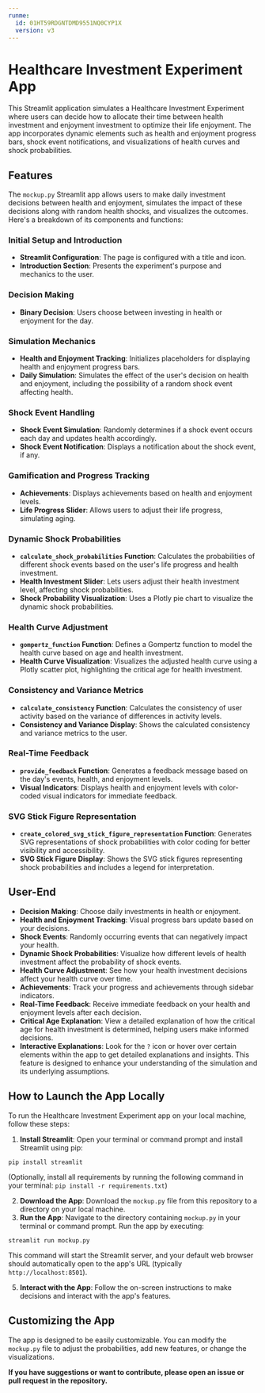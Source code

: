 ```yaml
---
runme:
  id: 01HT59RDGNTDMD9551NQ0CYP1X
  version: v3
---
```


# Healthcare Investment Experiment App

This Streamlit application simulates a Healthcare Investment Experiment where users can decide how to allocate their time between health investment and enjoyment investment to optimize their life enjoyment. The app incorporates dynamic elements such as health and enjoyment progress bars, shock event notifications, and visualizations of health curves and shock probabilities.

## Features

The `mockup.py` Streamlit app allows users to make daily investment decisions between health and enjoyment, simulates the impact of these decisions along with random health shocks, and visualizes the outcomes. Here's a breakdown of its components and functions:

### Initial Setup and Introduction
- **Streamlit Configuration**: The page is configured with a title and icon.
- **Introduction Section**: Presents the experiment's purpose and mechanics to the user.

### Decision Making
- **Binary Decision**: Users choose between investing in health or enjoyment for the day.

### Simulation Mechanics
- **Health and Enjoyment Tracking**: Initializes placeholders for displaying health and enjoyment progress bars.
- **Daily Simulation**: Simulates the effect of the user's decision on health and enjoyment, including the possibility of a random shock event affecting health.

### Shock Event Handling
- **Shock Event Simulation**: Randomly determines if a shock event occurs each day and updates health accordingly.
- **Shock Event Notification**: Displays a notification about the shock event, if any.

### Gamification and Progress Tracking
- **Achievements**: Displays achievements based on health and enjoyment levels.
- **Life Progress Slider**: Allows users to adjust their life progress, simulating aging.

### Dynamic Shock Probabilities
- **`calculate_shock_probabilities` Function**: Calculates the probabilities of different shock events based on the user's life progress and health investment.
- **Health Investment Slider**: Lets users adjust their health investment level, affecting shock probabilities.
- **Shock Probability Visualization**: Uses a Plotly pie chart to visualize the dynamic shock probabilities.

### Health Curve Adjustment
- **`gompertz_function` Function**: Defines a Gompertz function to model the health curve based on age and health investment.
- **Health Curve Visualization**: Visualizes the adjusted health curve using a Plotly scatter plot, highlighting the critical age for health investment.

### Consistency and Variance Metrics
- **`calculate_consistency` Function**: Calculates the consistency of user activity based on the variance of differences in activity levels.
- **Consistency and Variance Display**: Shows the calculated consistency and variance metrics to the user.

### Real-Time Feedback
- **`provide_feedback` Function**: Generates a feedback message based on the day's events, health, and enjoyment levels.
- **Visual Indicators**: Displays health and enjoyment levels with color-coded visual indicators for immediate feedback.

### SVG Stick Figure Representation
- **`create_colored_svg_stick_figure_representation` Function**: Generates SVG representations of shock probabilities with color coding for better visibility and accessibility.
- **SVG Stick Figure Display**: Shows the SVG stick figures representing shock probabilities and includes a legend for interpretation.



## User-End
- **Decision Making**: Choose daily investments in health or enjoyment.
- **Health and Enjoyment Tracking**: Visual progress bars update based on your decisions.
- **Shock Events**: Randomly occurring events that can negatively impact your health.
- **Dynamic Shock Probabilities**: Visualize how different levels of health investment affect the probability of shock events.
- **Health Curve Adjustment**: See how your health investment decisions affect your health curve over time.
- **Achievements**: Track your progress and achievements through sidebar indicators.
- **Real-Time Feedback**: Receive immediate feedback on your health and enjoyment levels after each decision.
- **Critical Age Explanation**: View a detailed explanation of how the critical age for health investment is determined, helping users make informed decisions.
- **Interactive Explanations**: Look for the `?` icon or hover over certain elements within the app to get detailed explanations and insights. This feature is designed to enhance your understanding of the simulation and its underlying assumptions.

## How to Launch the App Locally

To run the Healthcare Investment Experiment app on your local machine, follow these steps:

1. **Install Streamlit**: Open your terminal or command prompt and install Streamlit using pip:

`pip install streamlit`

(Optionally, install all requirements by running the following command in your terminal: `pip install -r requirements.txt`)

2. **Download the App**: Download the `mockup.py` file from this repository to a directory on your local machine.
3. **Run the App**: Navigate to the directory containing `mockup.py` in your terminal or command prompt. Run the app by executing:

`streamlit run mockup.py`

This command will start the Streamlit server, and your default web browser should automatically open to the app's URL (typically `http://localhost:8501`).

5. **Interact with the App**: Follow the on-screen instructions to make decisions and interact with the app's features.

## Customizing the App

The app is designed to be easily customizable. You can modify the `mockup.py` file to adjust the probabilities, add new features, or change the visualizations.

**If you have suggestions or want to contribute, please open an issue or pull request in the repository.**